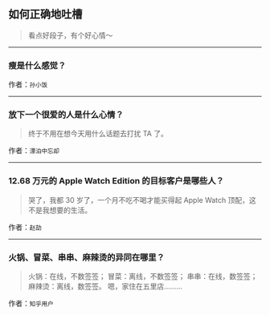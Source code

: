 ## 如何正确地吐槽

> 看点好段子，有个好心情～


 
---

### 瘦是什么感觉？

> 


作者：`孙小饭`

---

### 放下一个很爱的人是什么心情？

> 终于不用在想今天用什么话题去打扰 TA 了。


作者：`漂泊中忘却`

---

### 12.68 万元的 Apple Watch Edition 的目标客户是哪些人？

> 哭了，我都 30 岁了，一个月不吃不喝才能买得起 Apple Watch 顶配，这不是我想要的生活。


作者：`赵劼`

---

### 火锅、冒菜、串串、麻辣烫的异同在哪里？

> 火锅：在线，不数签签；
> 冒菜：离线，不数签签；
> 串串：在线，数签签；
> 麻辣烫：离线，数签签。
> 嗯，家住在五里店………


作者：`知乎用户`
